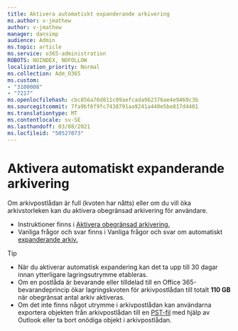 ```yaml
---
title: Aktivera automatiskt expanderande arkivering
ms.author: v-jmathew
author: v-jmathew
manager: dansimp
audience: Admin
ms.topic: article
ms.service: o365-administration
ROBOTS: NOINDEX, NOFOLLOW
localization_priority: Normal
ms.collection: Adm_O365
ms.custom:
- "3100008"
- "7217"
ms.openlocfilehash: cbc856a76d811c09aefcada962376ae4e9469c3b
ms.sourcegitcommit: 7fa9bf6f9fc7438791aa9241a440e5be817d4401
ms.translationtype: MT
ms.contentlocale: sv-SE
ms.lasthandoff: 03/08/2021
ms.locfileid: "50527073"
---
```

# <a name="enable-auto-expanding-archiving"></a>Aktivera automatiskt expanderande arkivering

Om arkivpostlådan är full (kvoten har nåtts) eller om du vill öka arkivstorleken kan du aktivera obegränsad arkivering för användare.

- Instruktioner finns i [Aktivera obegränsad arkivering.](https://docs.microsoft.com/office365/securitycompliance/enable-unlimited-archiving)
- Vanliga frågor och svar finns i Vanliga frågor och svar om automatiskt [expanderande arkiv.](https://blogs.technet.microsoft.com/exchange/2018/04/09/office-365-auto-expanding-archives-faq/)

> [!TIP]
>
> - När du aktiverar automatisk expandering kan det ta upp till 30 dagar innan ytterligare lagringsutrymme etableras.
> - Om en postlåda är bevarande eller tilldelad till en Office 365-bevarandeprincip ökar lagringskvoten för arkivpostlådan till totalt **110 GB** när obegränsat antal arkiv aktiveras.
> - Om det inte finns något utrymme i arkivpostlådan kan användarna exportera objekten från arkivpostlådan till en [PST-fil](https://support.office.com/article/Export-or-backup-email-contacts-and-calendar-to-an-Outlook-pst-file-14252b52-3075-4e9b-be4e-ff9ef1068f91) med hjälp av Outlook eller ta bort onödiga objekt i arkivpostlådan.
